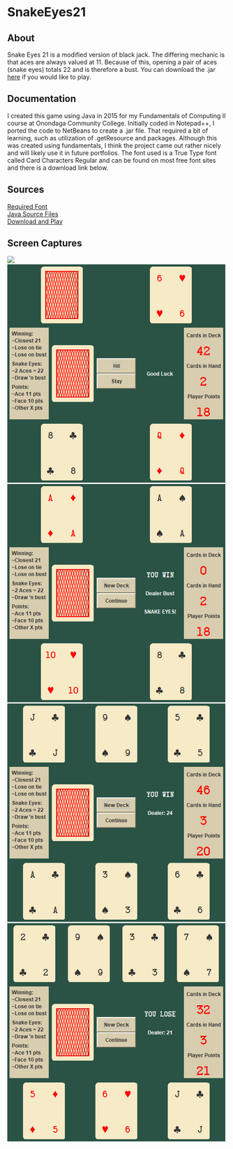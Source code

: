 # SnakeEyes21
## About
Snake Eyes 21 is a modified version of black jack. The differing mechanic is that aces are always valued at 11. 
Because of this, opening a pair of aces (snake eyes) totals 22 and is therefore a bust. You can download the
.jar [here](SnakeEyes21/dist/SnakeEyes21.jar) if you would like to play.
## Documentation
I created this game using Java in 2015 for my Fundamentals of Computing II course at Onondaga Community College.
Initially coded in Notepad++, I ported the code to NetBeans to create a .jar file. That required a bit of learning,
such as utilization of .getResource and packages. Although this was created using fundamentals, I think the project came out rather nicely and will likely use it in future portfolios. The font used is a True Type font called Card Characters Regular and can be found on most free font sites and there is a download link below.
## Sources
[Required Font](CARDC___.TTF)  
[Java Source Files](SnakeEyes21/src/JavaSources)  
[Download and Play](SnakeEyes21/dist/SnakeEyes21.jar)
## Screen Captures
![](Screenshots/SnakeBiteBlackJack.GIF?raw=true)
![](Screenshots/start.PNG?raw=true)
![](Screenshots/snake.PNG?raw=true)
![](Screenshots/win.PNG?raw=true)
![](Screenshots/lose.PNG?raw=true)
